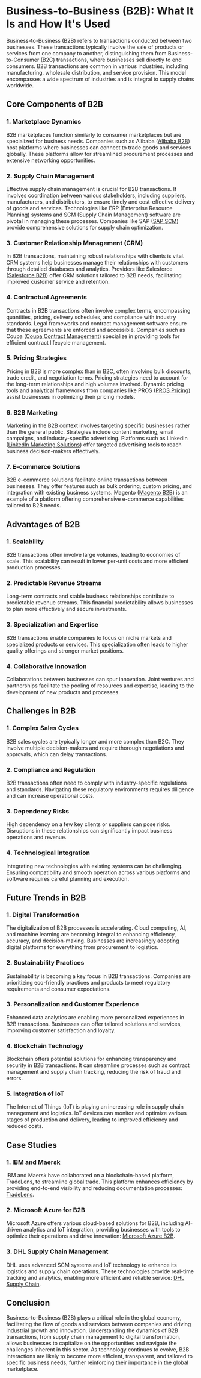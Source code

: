 # Business-to-Business (B2B): What It Is and How It's Used

Business-to-Business (B2B) refers to transactions conducted between two businesses. These transactions typically involve the sale of products or services from one company to another, distinguishing them from Business-to-Consumer (B2C) transactions, where businesses sell directly to end consumers. B2B transactions are common in various industries, including manufacturing, wholesale distribution, and service provision. This model encompasses a wide spectrum of industries and is integral to supply chains worldwide.

## Core Components of B2B

### 1. **Marketplace Dynamics**

B2B marketplaces function similarly to consumer marketplaces but are specialized for business needs. Companies such as Alibaba ([Alibaba B2B](https://www.alibaba.com/)) host platforms where businesses can connect to trade goods and services globally. These platforms allow for streamlined procurement processes and extensive networking opportunities.

### 2. **Supply Chain Management**

Effective supply chain management is crucial for B2B transactions. It involves coordination between various stakeholders, including suppliers, manufacturers, and distributors, to ensure timely and cost-effective delivery of goods and services. Technologies like ERP (Enterprise Resource Planning) systems and SCM (Supply Chain Management) software are pivotal in managing these processes. Companies like SAP ([SAP SCM](https://www.sap.com/products/supply-chain-management.html)) provide comprehensive solutions for supply chain optimization.

### 3. **Customer Relationship Management (CRM)**

In B2B transactions, maintaining robust relationships with clients is vital. CRM systems help businesses manage their relationships with customers through detailed databases and analytics. Providers like Salesforce ([Salesforce B2B](https://www.salesforce.com/solutions/industries/b2b-commerce/overview/)) offer CRM solutions tailored to B2B needs, facilitating improved customer service and retention.

### 4. **Contractual Agreements**

Contracts in B2B transactions often involve complex terms, encompassing quantities, pricing, delivery schedules, and compliance with industry standards. Legal frameworks and contract management software ensure that these agreements are enforced and accessible. Companies such as Coupa ([Coupa Contract Management](https://www.coupa.com/solutions/contract-management)) specialize in providing tools for efficient contract lifecycle management.

### 5. **Pricing Strategies**

Pricing in B2B is more complex than in B2C, often involving bulk discounts, trade credit, and negotiation terms. Pricing strategies need to account for the long-term relationships and high volumes involved. Dynamic pricing tools and analytical frameworks from companies like PROS ([PROS Pricing](https://pros.com/pricing-software/)) assist businesses in optimizing their pricing models.

### 6. **B2B Marketing**

Marketing in the B2B context involves targeting specific businesses rather than the general public. Strategies include content marketing, email campaigns, and industry-specific advertising. Platforms such as LinkedIn ([LinkedIn Marketing Solutions](https://business.linkedin.com/marketing-solutions)) offer targeted advertising tools to reach business decision-makers effectively.

### 7. **E-commerce Solutions**

B2B e-commerce solutions facilitate online transactions between businesses. They offer features such as bulk ordering, custom pricing, and integration with existing business systems. Magento ([Magento B2B](https://magento.com/solutions/b2b)) is an example of a platform offering comprehensive e-commerce capabilities tailored to B2B needs.

## Advantages of B2B

### 1. **Scalability**

B2B transactions often involve large volumes, leading to economies of scale. This scalability can result in lower per-unit costs and more efficient production processes.

### 2. **Predictable Revenue Streams**

Long-term contracts and stable business relationships contribute to predictable revenue streams. This financial predictability allows businesses to plan more effectively and secure investments.

### 3. **Specialization and Expertise**

B2B transactions enable companies to focus on niche markets and specialized products or services. This specialization often leads to higher quality offerings and stronger market positions.

### 4. **Collaborative Innovation**

Collaborations between businesses can spur innovation. Joint ventures and partnerships facilitate the pooling of resources and expertise, leading to the development of new products and processes.

## Challenges in B2B

### 1. **Complex Sales Cycles**

B2B sales cycles are typically longer and more complex than B2C. They involve multiple decision-makers and require thorough negotiations and approvals, which can delay transactions.

### 2. **Compliance and Regulation**

B2B transactions often need to comply with industry-specific regulations and standards. Navigating these regulatory environments requires diligence and can increase operational costs.

### 3. **Dependency Risks**

High dependency on a few key clients or suppliers can pose risks. Disruptions in these relationships can significantly impact business operations and revenue.

### 4. **Technological Integration**

Integrating new technologies with existing systems can be challenging. Ensuring compatibility and smooth operation across various platforms and software requires careful planning and execution.

## Future Trends in B2B

### 1. **Digital Transformation**

The digitalization of B2B processes is accelerating. Cloud computing, AI, and machine learning are becoming integral to enhancing efficiency, accuracy, and decision-making. Businesses are increasingly adopting digital platforms for everything from procurement to logistics.

### 2. **Sustainability Practices**

Sustainability is becoming a key focus in B2B transactions. Companies are prioritizing eco-friendly practices and products to meet regulatory requirements and consumer expectations.

### 3. **Personalization and Customer Experience**

Enhanced data analytics are enabling more personalized experiences in B2B transactions. Businesses can offer tailored solutions and services, improving customer satisfaction and loyalty.

### 4. **Blockchain Technology**

Blockchain offers potential solutions for enhancing transparency and security in B2B transactions. It can streamline processes such as contract management and supply chain tracking, reducing the risk of fraud and errors.

### 5. **Integration of IoT**

The Internet of Things (IoT) is playing an increasing role in supply chain management and logistics. IoT devices can monitor and optimize various stages of production and delivery, leading to improved efficiency and reduced costs.

## Case Studies

### 1. **IBM and Maersk**

IBM and Maersk have collaborated on a blockchain-based platform, TradeLens, to streamline global trade. This platform enhances efficiency by providing end-to-end visibility and reducing documentation processes: [TradeLens](https://www.tradelens.com/).

### 2. **Microsoft Azure for B2B**

Microsoft Azure offers various cloud-based solutions for B2B, including AI-driven analytics and IoT integration, providing businesses with tools to optimize their operations and drive innovation: [Microsoft Azure B2B](https://azure.microsoft.com/en-us/solutions/b2b/).

### 3. **DHL Supply Chain Management**

DHL uses advanced SCM systems and IoT technology to enhance its logistics and supply chain operations. These technologies provide real-time tracking and analytics, enabling more efficient and reliable service: [DHL Supply Chain](https://www.dhl.com/global-en/home/our-divisions/supply-chain.html).

## Conclusion

Business-to-Business (B2B) plays a critical role in the global economy, facilitating the flow of goods and services between companies and driving industrial growth and innovation. Understanding the dynamics of B2B transactions, from supply chain management to digital transformation, allows businesses to capitalize on the opportunities and navigate the challenges inherent in this sector. As technology continues to evolve, B2B interactions are likely to become more efficient, transparent, and tailored to specific business needs, further reinforcing their importance in the global marketplace.